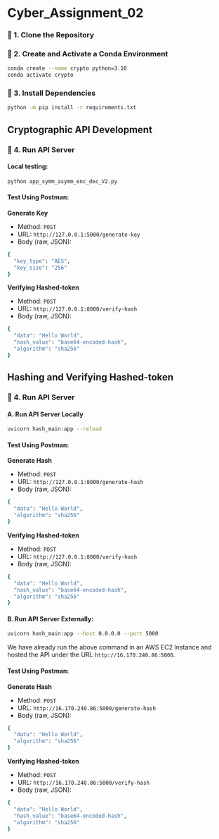 # Cyber_Assignment_02

### 🔹 1. Clone the Repository

### 🔹 2. Create and Activate a Conda Environment
```bash
conda create --name crypto python=3.10
conda activate crypto
```

### 🔹 3. Install Dependencies
```bash
python -m pip install -r requirements.txt
```

## Cryptographic API Development

### 🔹 4. Run API Server
#### Local testing:
```bash
python app_symm_asymm_enc_dec_V2.py
```
#### **Test Using Postman**:

**Generate Key**
* Method: ```POST```
* URL: ```http://127.0.0.1:5000/generate-key```
* Body (raw, JSON):
```bash
{
  "key_type": "AES",
  "key_size": "256"
}
```

**Verifying Hashed-token**
* Method: ```POST```
* URL: ```http://127.0.0.1:8000/verify-hash```
* Body (raw, JSON):
```bash
{
  "data": "Hello World",
  "hash_value": "base64-encoded-hash",
  "algorithm": "sha256"
}
```

## Hashing and Verifying Hashed-token



### 🔹 4. Run API Server
#### **A. Run API Server Locally**
```bash
uvicorn hash_main:app --reload
```
#### **Test Using Postman**:

**Generate Hash**
* Method: ```POST```
* URL: ```http://127.0.0.1:8000/generate-hash```
* Body (raw, JSON):
```bash
{
  "data": "Hello World",
  "algorithm": "sha256"
}
```

**Verifying Hashed-token**
* Method: ```POST```
* URL: ```http://127.0.0.1:8000/verify-hash```
* Body (raw, JSON):
```bash
{
  "data": "Hello World",
  "hash_value": "base64-encoded-hash",
  "algorithm": "sha256"
}
```

#### **B. Run API Server Externally**:
```bash
uvicorn hash_main:app --host 0.0.0.0 --port 5000
```
We have already run the above command in an AWS EC2 Instance and hosted the API under the URL ```http://16.170.240.86:5000```. 

#### **Test Using Postman**:

**Generate Hash**
* Method: ```POST```
* URL: ```http://16.170.240.86:5000/generate-hash```
* Body (raw, JSON):
```bash
{
  "data": "Hello World",
  "algorithm": "sha256"
}
```

**Verifying Hashed-token**
* Method: ```POST```
* URL: ```http://16.170.240.86:5000/verify-hash```
* Body (raw, JSON):
```bash
{
  "data": "Hello World",
  "hash_value": "base64-encoded-hash",
  "algorithm": "sha256"
}
```
